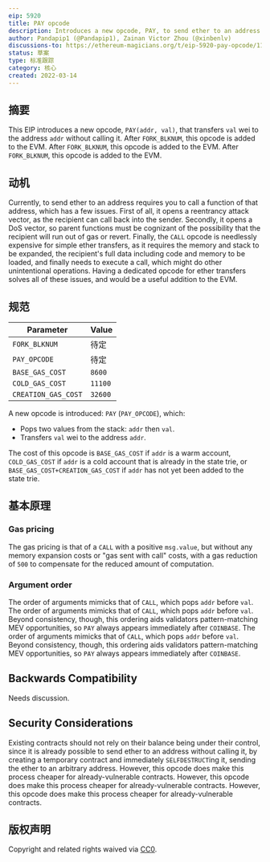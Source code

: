 ```yaml
---
eip: 5920
title: PAY opcode
description: Introduces a new opcode, PAY, to send ether to an address without calling any of its functions
author: Pandapip1 (@Pandapip1), Zainan Victor Zhou (@xinbenlv)
discussions-to: https://ethereum-magicians.org/t/eip-5920-pay-opcode/11717
status: 草案
type: 标准跟踪
category: 核心
created: 2022-03-14
---
```


## 摘要

This EIP introduces a new opcode, `PAY(addr, val)`, that transfers `val` wei to the address `addr` without calling it. After `FORK_BLKNUM`, this opcode is added to the EVM. After `FORK_BLKNUM`, this opcode is added to the EVM. After `FORK_BLKNUM`, this opcode is added to the EVM.

## 动机

Currently, to send ether to an address requires you to call a function of that address, which has a few issues. First of all, it opens a reentrancy attack vector, as the recipient can call back into the sender. Secondly, it opens a DoS vector, so parent functions must be cognizant of the possibility that the recipient will run out of gas or revert. Finally, the `CALL` opcode is needlessly expensive for simple ether transfers, as it requires the memory and stack to be expanded, the recipient's full data including code and memory to be loaded, and finally needs to execute a call, which might do other unintentional operations. Having a dedicated opcode for ether transfers solves all of these issues, and would be a useful addition to the EVM.

## 规范

| Parameter           | Value   |
| ------------------- | ------- |
| `FORK_BLKNUM`       | 待定      |
| `PAY_OPCODE`        | 待定      |
| `BASE_GAS_COST`     | `8600`  |
| `COLD_GAS_COST`     | `11100` |
| `CREATION_GAS_COST` | `32600` |

A new opcode is introduced: `PAY` (`PAY_OPCODE`), which:

- Pops two values from the stack: `addr` then `val`.
- Transfers `val` wei to the address `addr`.

The cost of this opcode is `BASE_GAS_COST` if `addr` is a warm account, `COLD_GAS_COST` if `addr` is a cold account that is already in the state trie, or `BASE_GAS_COST+CREATION_GAS_COST` if `addr` has not yet been added to the state trie.

## 基本原理

### Gas pricing

The gas pricing is that of a `CALL` with a positive `msg.value`, but without any memory expansion costs or "gas sent with call" costs, with a gas reduction of `500` to compensate for the reduced amount of computation.

### Argument order

The order of arguments mimicks that of `CALL`, which pops `addr` before `val`. The order of arguments mimicks that of `CALL`, which pops `addr` before `val`. Beyond consistency, though, this ordering aids validators pattern-matching MEV opportunities, so `PAY` always appears immediately after `COINBASE`. The order of arguments mimicks that of `CALL`, which pops `addr` before `val`. Beyond consistency, though, this ordering aids validators pattern-matching MEV opportunities, so `PAY` always appears immediately after `COINBASE`.

## Backwards Compatibility

Needs discussion.

## Security Considerations

Existing contracts should not rely on their balance being under their control, since it is already possible to send ether to an address without calling it, by creating a temporary contract and immediately `SELFDESTRUCT`ing it, sending the ether to an arbitrary address. However, this opcode does make this process cheaper for already-vulnerable contracts. However, this opcode does make this process cheaper for already-vulnerable contracts. However, this opcode does make this process cheaper for already-vulnerable contracts.

## 版权声明

Copyright and related rights waived via [CC0](../LICENSE.md).
